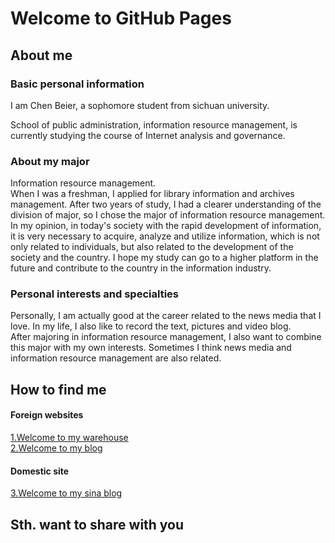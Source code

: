 # Welcome to GitHub Pages

## **About me**
### Basic personal information
I am Chen Beier, a sophomore student from sichuan university.

School of public administration, information resource management, is currently studying the course of Internet analysis and governance.
### About my major
Information resource management.  
When I was a freshman, I applied for library information and archives management. After two years of study, I had a clearer understanding of the division of major, so I chose the major of information resource management.  
In my opinion, in today's society with the rapid development of information, it is very necessary to acquire, analyze and utilize information, which is not only related to individuals, but also related to the development of the society and the country.
I hope my study can go to a higher platform in the future and contribute to the country in the information industry.
### Personal interests and specialties
Personally, I am actually good at the career related to the news media that I love. In my life, I also like to record the text, pictures and video blog.  
After majoring in information resource management, I also want to combine this major with my own interests. Sometimes I think news media and information resource management are also related.

## **How to find me**
#### Foreign websites
[1.Welcome to my warehouse](https://github.com/Beierchen22/belle.github.io)  
[2.Welcome to my blog](https://beierchen22.github.io/belle.github.io/)  
#### Domestic site  
[3.Welcome to my sina blog](https://weibo.com/2588506177/profile)   

## **Sth. want to share with you**
